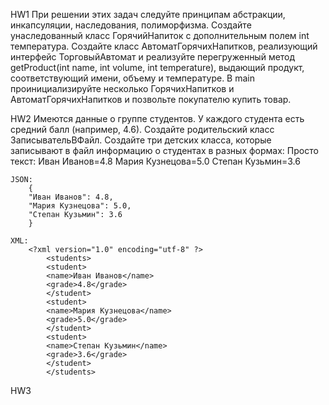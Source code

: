 HW1
    При решении этих задач следуйте принципам абстракции, инкапсуляции, наследования, полиморфизма.
    Создайте унаследованный класс ГорячийНапиток с дополнительным полем int температура.
    Создайте класс АвтоматГорячихНапитков, реализующий интерфейс ТорговыйАвтомат и реализуйте перегруженный метод getProduct(int name, int volume, int temperature), выдающий продукт, соответствующий имени, объему и температуре.
    В main проинициализируйте несколько ГорячихНапитков и АвтоматГорячихНапитков и позвольте покупателю купить товар.

HW2
    Имеются данные о группе студентов. У каждого студента есть средний балл (например, 4.6).
    Создайте родительский класс ЗаписывательВФайл. Создайте три детских класса, которые записывают в файл информацию о студентах в разных формах:
    Просто текст:
        Иван Иванов=4.8
        Мария Кузнецова=5.0
        Степан Кузьмин=3.6

    JSON:
        {
        "Иван Иванов": 4.8,
        "Мария Кузнецова": 5.0,
        "Степан Кузьмин": 3.6
        }

    XML:
        <?xml version="1.0" encoding="utf-8" ?>
            <students>
            <student>
            <name>Иван Иванов</name>
            <grade>4.8</grade>
            </student>
            <student>
            <name>Мария Кузнецова</name>
            <grade>5.0</grade>
            </student>
            <student>
            <name>Степан Кузьмин</name>
            <grade>3.6</grade>
            </student>
            </students>

HW3
